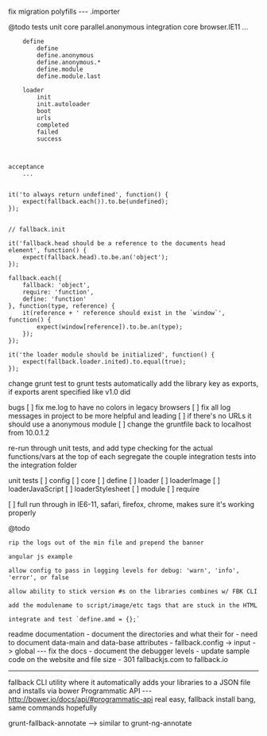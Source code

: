 fix migration polyfills --- .importer


@todo tests
	unit
		core
			parallel.anonymous
	integration
		core
			browser.IE11
			...

		define
			define
			define.anonymous
			define.anonymous.*
			define.module
			define.module.last

		loader
			init
			init.autoloader
			boot
			urls
			completed
			failed
			success



	acceptance
		...


	it('to always return undefined', function() {
		expect(fallback.each()).to.be(undefined);
	});


	// fallback.init
	
	it('fallback.head should be a reference to the documents head element', function() {
		expect(fallback.head).to.be.an('object');
	});

	fallback.each({
		fallback: 'object',
		require: 'function',
		define: 'function'
	}, function(type, reference) {
		it(reference + ' reference should exist in the `window`', function() {
			expect(window[reference]).to.be.an(type);
		});
	});

	it('the loader module should be initialized', function() {
		expect(fallback.loader.inited).to.equal(true);
	});
	
	



change grunt test to grunt tests
automatically add the library key as exports, if exports arent specified like v1.0 did


bugs
	[ ] fix me.log to have no colors in legacy browsers
	[ ] fix all log messages in project to be more helpful and leading
	[ ] if there's no URLs it should use a anonymous module
	[ ] change the gruntfile back to localhost from 10.0.1.2

re-run through unit tests, and add type checking for the actual functions/vars at the top of each
segregate the couple integration tests into the integration folder

unit tests
	[ ] config
	[ ] core
	[ ] define
	[ ] loader
	[ ] loaderImage
	[ ] loaderJavaScript
	[ ] loaderStylesheet
	[ ] module
	[ ] require

[ ] full run through in IE6-11, safari, firefox, chrome, makes sure it's working properly

@todo

	rip the logs out of the min file and prepend the banner

	angular js example

	allow config to pass in logging levels for debug: 'warn', 'info', 'error', or false

	allow ability to stick version #s on the libraries combines w/ FBK CLI

	add the modulename to script/image/etc tags that are stuck in the HTML

	integrate and test `define.amd = {};`

readme documentation
	- document the directories and what their for
	- need to document data-main and data-base attributes
	- fallback.config -> input -> global --- fix the docs
	- document the debugger levels
	- update sample code on the website and file size
	- 301 fallbackjs.com to fallback.io

---

fallback CLI utility where it automatically adds your libraries to a JSON file and installs via bower
	Programmatic API --- http://bower.io/docs/api/#programmatic-api
	real easy, fallback install bang, same commands hopefully

grunt-fallback-annotate --> similar to grunt-ng-annotate